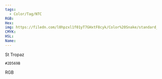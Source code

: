 ```yaml
---
tags:
  - Color/Tag/NTC
RGB:
Hex:
img: https://filedn.com/l0hpzxl1f01yT7GHxtF8cyk/Color%20Snake/standard_csv_to_svg/2D569B.svg
CMYK:
HSL:
Name:
---
```

St Tropaz
```palette
#2D569B
```
RGB
